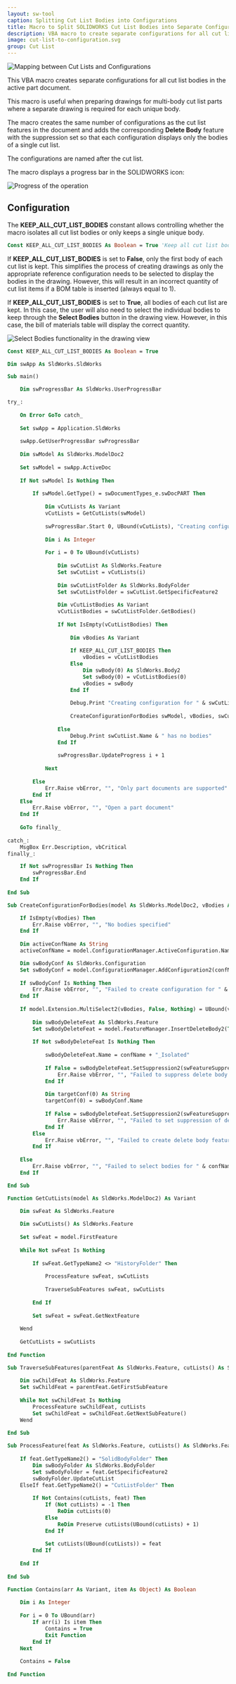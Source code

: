 ```yaml
---
layout: sw-tool
caption: Splitting Cut List Bodies into Configurations
title: Macro to Split SOLIDWORKS Cut List Bodies into Separate Configurations
description: VBA macro to create separate configurations for all cut list bodies (or unique bodies) in the active SOLIDWORKS part document for generating drawings
image: cut-list-to-configuration.svg
group: Cut List
---
```

![Mapping between Cut Lists and Configurations](cut-lists-configurations.png)

This VBA macro creates separate configurations for all cut list bodies in the active part document.

This macro is useful when preparing drawings for multi-body cut list parts where a separate drawing is required for each unique body.

The macro creates the same number of configurations as the cut list features in the document and adds the corresponding **Delete Body** feature with the suppression set so that each configuration displays only the bodies of a single cut list.

The configurations are named after the cut list.

The macro displays a progress bar in the SOLIDWORKS icon:

![Progress of the operation](progress-bar.png)

## Configuration

The **KEEP_ALL_CUT_LIST_BODIES** constant allows controlling whether the macro isolates all cut list bodies or only keeps a single unique body.

~~~ vb
Const KEEP_ALL_CUT_LIST_BODIES As Boolean = True 'Keep all cut list bodies
~~~

If **KEEP_ALL_CUT_LIST_BODIES** is set to **False**, only the first body of each cut list is kept. This simplifies the process of creating drawings as only the appropriate reference configuration needs to be selected to display the bodies in the drawing. However, this will result in an incorrect quantity of cut list items if a BOM table is inserted (always equal to 1).

If **KEEP_ALL_CUT_LIST_BODIES** is set to **True**, all bodies of each cut list are kept. In this case, the user will also need to select the individual bodies to keep through the **Select Bodies** button in the drawing view. However, in this case, the bill of materials table will display the correct quantity.

![Select Bodies functionality in the drawing view](view-select-bodies.png)

~~~ vb
Const KEEP_ALL_CUT_LIST_BODIES As Boolean = True

Dim swApp As SldWorks.SldWorks

Sub main()

    Dim swProgressBar As SldWorks.UserProgressBar

try_:
    
    On Error GoTo catch_
    
    Set swApp = Application.SldWorks
    
    swApp.GetUserProgressBar swProgressBar
    
    Dim swModel As SldWorks.ModelDoc2
    
    Set swModel = swApp.ActiveDoc
    
    If Not swModel Is Nothing Then
        
        If swModel.GetType() = swDocumentTypes_e.swDocPART Then
            
            Dim vCutLists As Variant
            vCutLists = GetCutLists(swModel)
            
            swProgressBar.Start 0, UBound(vCutLists), "Creating configurations for cut lists"
            
            Dim i As Integer
            
            For i = 0 To UBound(vCutLists)
                
                Dim swCutList As SldWorks.Feature
                Set swCutList = vCutLists(i)
                
                Dim swCutListFolder As SldWorks.BodyFolder
                Set swCutListFolder = swCutList.GetSpecificFeature2
                
                Dim vCutListBodies As Variant
                vCutListBodies = swCutListFolder.GetBodies()
                
                If Not IsEmpty(vCutListBodies) Then
                
                    Dim vBodies As Variant
                    
                    If KEEP_ALL_CUT_LIST_BODIES Then
                        vBodies = vCutListBodies
                    Else
                        Dim swBody(0) As SldWorks.Body2
                        Set swBody(0) = vCutListBodies(0)
                        vBodies = swBody
                    End If
                    
                    Debug.Print "Creating configuration for " & swCutList.Name
                    
                    CreateConfigurationForBodies swModel, vBodies, swCutList.Name
                
                Else
                    Debug.Print swCutList.Name & " has no bodies"
                End If
                
                swProgressBar.UpdateProgress i + 1
                
            Next
            
        Else
            Err.Raise vbError, "", "Only part documents are supported"
        End If
    Else
        Err.Raise vbError, "", "Open a part document"
    End If
    
    GoTo finally_
    
catch_:
    MsgBox Err.Description, vbCritical
finally_:

    If Not swProgressBar Is Nothing Then
        swProgressBar.End
    End If
    
End Sub

Sub CreateConfigurationForBodies(model As SldWorks.ModelDoc2, vBodies As Variant, confName As String)

    If IsEmpty(vBodies) Then
        Err.Raise vbError, "", "No bodies specified"
    End If
    
    Dim activeConfName As String
    activeConfName = model.ConfigurationManager.ActiveConfiguration.Name

    Dim swBodyConf As SldWorks.Configuration
    Set swBodyConf = model.ConfigurationManager.AddConfiguration2(confName, "", "", swConfigurationOptions2_e.swConfigOption_DontActivate Or swConfigurationOptions2_e.swConfigOption_SuppressByDefault, activeConfName, "", False)
    
    If swBodyConf Is Nothing Then
        Err.Raise vbError, "", "Failed to create configuration for " & confName
    End If
    
    If model.Extension.MultiSelect2(vBodies, False, Nothing) = UBound(vBodies) + 1 Then
        
        Dim swBodyDeleteFeat As SldWorks.Feature
        Set swBodyDeleteFeat = model.FeatureManager.InsertDeleteBody2(True)
        
        If Not swBodyDeleteFeat Is Nothing Then
            
            swBodyDeleteFeat.Name = confName + "_Isolated"
            
            If False = swBodyDeleteFeat.SetSuppression2(swFeatureSuppressionAction_e.swSuppressFeature, swInConfigurationOpts_e.swThisConfiguration, Empty) Then
                Err.Raise vbError, "", "Failed to suppress delete body feature for " & confName
            End If
            
            Dim targetConf(0) As String
            targetConf(0) = swBodyConf.Name
            
            If False = swBodyDeleteFeat.SetSuppression2(swFeatureSuppressionAction_e.swUnSuppressFeature, swInConfigurationOpts_e.swSpecifyConfiguration, targetConf) Then
                Err.Raise vbError, "", "Failed to set suppression of delete body feature for " & confName & " in configuration"
            End If
        Else
            Err.Raise vbError, "", "Failed to create delete body feature for " & confName
        End If
        
    Else
        Err.Raise vbError, "", "Failed to select bodies for " & confName
    End If

End Sub

Function GetCutLists(model As SldWorks.ModelDoc2) As Variant

    Dim swFeat As SldWorks.Feature
    
    Dim swCutLists() As SldWorks.Feature
    
    Set swFeat = model.FirstFeature
    
    While Not swFeat Is Nothing
        
        If swFeat.GetTypeName2 <> "HistoryFolder" Then
        
            ProcessFeature swFeat, swCutLists
            
            TraverseSubFeatures swFeat, swCutLists
        
        End If
        
        Set swFeat = swFeat.GetNextFeature
        
    Wend
    
    GetCutLists = swCutLists
    
End Function

Sub TraverseSubFeatures(parentFeat As SldWorks.Feature, cutLists() As SldWorks.Feature)
    
    Dim swChildFeat As SldWorks.Feature
    Set swChildFeat = parentFeat.GetFirstSubFeature
    
    While Not swChildFeat Is Nothing
        ProcessFeature swChildFeat, cutLists
        Set swChildFeat = swChildFeat.GetNextSubFeature()
    Wend
    
End Sub

Sub ProcessFeature(feat As SldWorks.Feature, cutLists() As SldWorks.Feature)
    
    If feat.GetTypeName2() = "SolidBodyFolder" Then
        Dim swBodyFolder As SldWorks.BodyFolder
        Set swBodyFolder = feat.GetSpecificFeature2
        swBodyFolder.UpdateCutList
    ElseIf feat.GetTypeName2() = "CutListFolder" Then
        
        If Not Contains(cutLists, feat) Then
            If (Not cutLists) = -1 Then
                ReDim cutLists(0)
            Else
                ReDim Preserve cutLists(UBound(cutLists) + 1)
            End If
            
            Set cutLists(UBound(cutLists)) = feat
        End If
        
    End If
    
End Sub

Function Contains(arr As Variant, item As Object) As Boolean
    
    Dim i As Integer
    
    For i = 0 To UBound(arr)
        If arr(i) Is item Then
            Contains = True
            Exit Function
        End If
    Next
    
    Contains = False
    
End Function
~~~